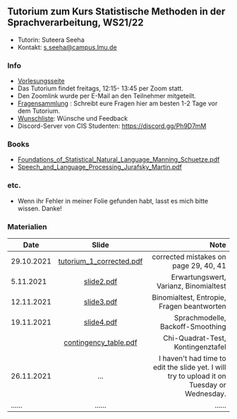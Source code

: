 ## Tutorium zum Kurs Statistische Methoden in der Sprachverarbeitung, WS21/22
- Tutorin: Suteera  Seeha 
- Kontakt: s.seeha@campus.lmu.de


### Info
- [Vorlesungsseite](https://www.cis.uni-muenchen.de/~schmid/lehre/StatNLP/)
- Das Tutorium findet freitags, 12:15- 13:45 per Zoom statt.
- Den Zoomlink wurde per E-Mail an den Teilnehmer mitgeteilt.
- [Fragensammlung](https://docs.google.com/presentation/d/1Ufc7QyfnynZ-dBXmhIReUs6-C-UVynyMUFlMhWCWCPw/edit?usp=sharing) : Schreibt eure Fragen hier am besten 1-2 Tage vor dem Tutorium.
- [Wunschliste](https://docs.google.com/document/d/1ciuLFUNBomMe9dkaJPgTvy8pP2o6zGmCcOve6N68-iE/edit?usp=sharing): Wünsche und Feedback
- Discord-Server von CIS Studenten: https://discord.gg/Ph9D7mM

### Books
- [Foundations_of_Statistical_Natural_Language_Manning_Schuetze.pdf](https://tutorium-statistische-methoden.github.io/winter_2021_2022/Foundations_of_Statistical_Natural_Language_Manning_Schuetze.pdf)
- [Speech_and_Language_Processing_Jurafsky_Martin.pdf](https://tutorium-statistische-methoden.github.io/winter_2021_2022/Speech_and_Language_Processing_Jurafsky_Martin.pdf)

### etc.
- Wenn ihr Fehler in meiner Folie gefunden habt, lasst es mich bitte wissen. Danke!

### Materialien

| Date       | Slide          | Note |
| ------------- |:-------------:| -----:|
|29.10.2021    | [tutorium_1_corrected.pdf](https://tutorium-statistische-methoden.github.io/winter_2021_2022/tutorium_1_corrected.pdf)   | corrected mistakes on page 29, 40, 41     |
|5.11.2021    | [slide2.pdf](https://tutorium-statistische-methoden.github.io/winter_2021_2022/slide2.pdf)   |Erwartungswert, Varianz, Binomialtest      |
|12.11.2021   | [slide3.pdf](https://tutorium-statistische-methoden.github.io/winter_2021_2022/slide3.pdf)   | Binomialtest, Entropie, Fragen beantworten    |
|19.11.2021   | [slide4.pdf](https://tutorium-statistische-methoden.github.io/winter_2021_2022/slide4.pdf)  | Sprachmodelle, Backoff-Smoothing  |
|             | [contingency_table.pdf](https://tutorium-statistische-methoden.github.io/winter_2021_2022/contingency_table.pdf)  | Chi-Quadrat-Test, Kontingenztafel  |
|26.11.2021   |  ...  | I haven't had time to edit the slide yet. I will try to upload it on Tuesday or Wednesday.    |
|......   | ......    | ......     |
